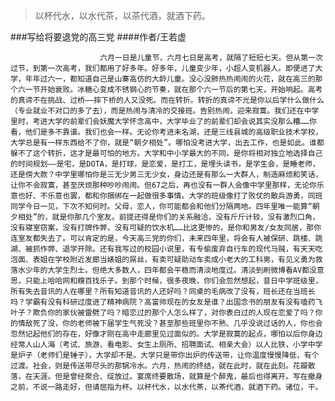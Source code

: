 > 以杯代水，以水代茶，以茶代酒，就酒下药。

###写给将要退党的高三党
####作者/王若虚

						六月一日是儿童节，六月七日是高考，就隔了短短七天。但从第一次过节，到第一次高考，我们都用了好多年。好多年，儿童变少年，小超人变机器人。即便进了大学，年年过六一，都知道自己是山寨高仿的大龄儿童。没心没肺热热闹闹的火花，就在高三的那个六一节开始衰败。冰糖心变成不锈钢心的节奏，就在那个六一节后的第七天，开始响起。高考的真谛不在挑战、过桥——摔下桥的人又没死。而在转折。转折的真谛不光是你以后学什么做什么（专业就业不对口的多了去），而是热闹与清冷的交接班。告别热闹，迎来寂寞。我们还在中学里时，考进大学的前辈们会妖魔大学怀念高中，大学毕业了的前辈们却会说其实没那么糟……你看，他们是多不靠谱。我们也会一样。无论你考进未名湖，还是三线县城的高级职业技术学校，大学总是有一样东西给不了你，就是“朝夕相处”。哪怕没考进大学，出去工作，也是如此。谁都躲不了这个转折，这才是最可怕的地方。大学和中小学最大的不同，是你将相对独立地选择自己的时间规划——是宅，是DOTA，是打球，是恋爱，是打工，是埋头读书，是学生会，是睡老师，还是傍大款？中学里哪怕你是三无少男三无少女，身边还是有那么一大群人，制造麻烦和笑话，让你不会寂寞，甚至厌烦那种吵吵闹闹。但67之后，再也没有一群人会像中学里那样，无论你乐意也好、不乐意也罢，都和你捆绑在一起做很多事情。大学的班级像打了败仗的散兵游勇，同班同学今日一见，下次不知何时。父母，恋人，你可能都会和他们分隔两地。四年里唯一能算“朝夕相处”的，就是你那几个室友。前提还得是你们的关系融洽，没有斤斤计较，没有激烈口角，没有寝室窃案，没有打牌作弊，没有可疑的饮水机……比这更惨的，是你和男友/女友同居，那你连室友都失去了。可以肯定的是，今天高三党的你们，未来四年里，将会有人被保研、跳楼、跳湖、被抓作弊、退学开除。还有我写过的校园小说里，有专偷废弃自行车的现代马贼，有天天吃泡面、表姐在学校附近发廊当婊姐的屌丝，有卖可疑助动车卖成小老大的工科男，有见义勇为救落水少年的大学生烈士。但绝大多数人，四年都会平稳而清淡地度过。清淡到刷微博看AV都没意思，只能上哈哈网和糗百找乐子。到那个时候，很多夜晚，你们会忽然想起，昔日中学班级里，所有失去音讯的人在哪里？所有知道音讯的人还好吗？同桌的毛病改了没有，班长还在当班长吗？学霸有没有科研过度进了精神病院？高富帅现在的女友是谁？出国念书的朋友有没有嗑药飞叶子？欺负你的家伙被雷劈了吗？暗恋过的那个人怎么样了，对你表白过的人现在恋爱了吗？你的情敌死了没，你的老师被下届学生气死没？甚至那些班里你不熟、几乎没说过话的人，你也会忽然记起他们的存在，好像才刚在高中走廊里见过面似的。大学是寂寞的起点，哪怕以后你身边经常人山人海（考试、旅游、看电影、女生上厕所、招聘面试、相亲大会）以人比铁，小学中学是炉子（老师们是锤子），大学却不是。大学只是带你出炉的传送带，让你温度慢慢降低，有个过渡。社会，则是传送带尽头的那锅冷水。六月，热闹的终结，就在此时，就在此刻。花瓣散落，在天涯。但是曾经聚合、绽放过。宴席终要散场，就算是个醉鬼，最后也得离开。写在撤身之前，不说一路走好，但请屈指为杯。以杯代水，以水代茶，以茶代酒，就酒下药。诸位，干。			  		